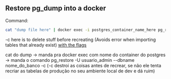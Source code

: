 ## Restore pg_dump into a docker

Command:
```bash
cat "dump file here" | docker exec -i postgres_container_name_here pg_restore -U db_username_here --dbname db_here -c
```
-c here is to delete stuff before recreating (Avoids error when importing tables that already exist)
[with the flags](https://hevodata.com/learn/postgresql-dump-import/#m21)

cat do dump
-> manda pra docker exec com nome do container do postgres
-> manda o comando pg_restore -U usuario_admin --dbname nome_do_banco -c (-c destroi as coisas antes de recrear, se não ele tenta recriar as tabelas de produção no seu ambiente local de dev e dá ruim)
